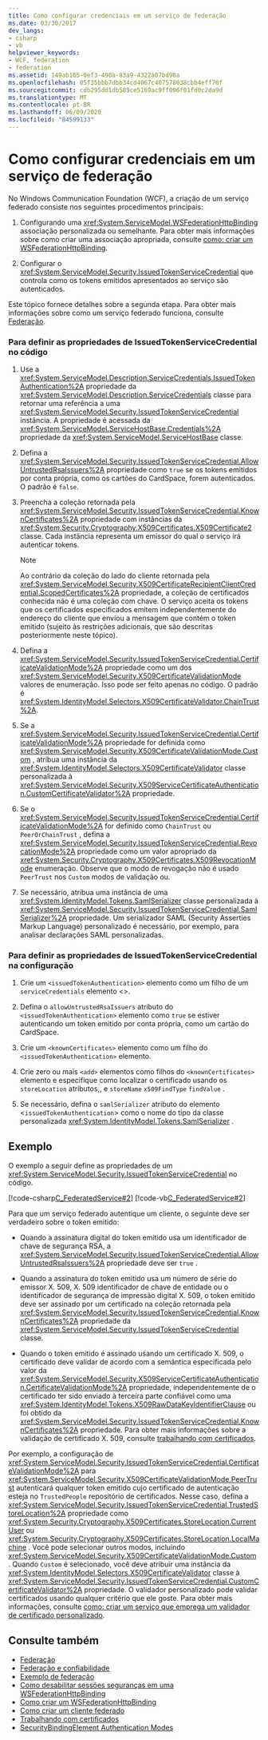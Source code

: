```yaml
---
title: Como configurar credenciais em um serviço de federação
ms.date: 03/30/2017
dev_langs:
- csharp
- vb
helpviewer_keywords:
- WCF, federation
- federation
ms.assetid: 149ab165-0ef3-490a-83a9-4322a07bd98a
ms.openlocfilehash: 05f35bbb7dbb34cd4067c407578038cbb4eff70f
ms.sourcegitcommit: cdb295dd1db589ce5169ac9ff096f01fd0c2da9d
ms.translationtype: MT
ms.contentlocale: pt-BR
ms.lasthandoff: 06/09/2020
ms.locfileid: "84599133"
---
```

# <a name="how-to-configure-credentials-on-a-federation-service"></a>Como configurar credenciais em um serviço de federação
No Windows Communication Foundation (WCF), a criação de um serviço federado consiste nos seguintes procedimentos principais:  
  
1. Configurando uma <xref:System.ServiceModel.WSFederationHttpBinding> associação personalizada ou semelhante. Para obter mais informações sobre como criar uma associação apropriada, consulte [como: criar um WSFederationHttpBinding](how-to-create-a-wsfederationhttpbinding.md).  
  
2. Configurar o <xref:System.ServiceModel.Security.IssuedTokenServiceCredential> que controla como os tokens emitidos apresentados ao serviço são autenticados.  
  
 Este tópico fornece detalhes sobre a segunda etapa. Para obter mais informações sobre como um serviço federado funciona, consulte [Federação](federation.md).  
  
### <a name="to-set-the-properties-of-issuedtokenservicecredential-in-code"></a>Para definir as propriedades de IssuedTokenServiceCredential no código  
  
1. Use a <xref:System.ServiceModel.Description.ServiceCredentials.IssuedTokenAuthentication%2A> propriedade da <xref:System.ServiceModel.Description.ServiceCredentials> classe para retornar uma referência a uma <xref:System.ServiceModel.Security.IssuedTokenServiceCredential> instância. A propriedade é acessada da <xref:System.ServiceModel.ServiceHostBase.Credentials%2A> propriedade da <xref:System.ServiceModel.ServiceHostBase> classe.  
  
2. Defina a <xref:System.ServiceModel.Security.IssuedTokenServiceCredential.AllowUntrustedRsaIssuers%2A> propriedade como `true` se os tokens emitidos por conta própria, como os cartões do CardSpace, forem autenticados. O padrão é `false`.  
  
3. Preencha a coleção retornada pela <xref:System.ServiceModel.Security.IssuedTokenServiceCredential.KnownCertificates%2A> propriedade com instâncias da <xref:System.Security.Cryptography.X509Certificates.X509Certificate2> classe. Cada instância representa um emissor do qual o serviço irá autenticar tokens.  
  
    > [!NOTE]
    > Ao contrário da coleção do lado do cliente retornada pela <xref:System.ServiceModel.Security.X509CertificateRecipientClientCredential.ScopedCertificates%2A> propriedade, a coleção de certificados conhecida não é uma coleção com chave. O serviço aceita os tokens que os certificados especificados emitem independentemente do endereço do cliente que enviou a mensagem que contém o token emitido (sujeito às restrições adicionais, que são descritas posteriormente neste tópico).  
  
4. Defina a <xref:System.ServiceModel.Security.IssuedTokenServiceCredential.CertificateValidationMode%2A> propriedade como um dos <xref:System.ServiceModel.Security.X509CertificateValidationMode> valores de enumeração. Isso pode ser feito apenas no código. O padrão é <xref:System.IdentityModel.Selectors.X509CertificateValidator.ChainTrust%2A>.  
  
5. Se a <xref:System.ServiceModel.Security.IssuedTokenServiceCredential.CertificateValidationMode%2A> propriedade for definida como <xref:System.ServiceModel.Security.X509CertificateValidationMode.Custom> , atribua uma instância da <xref:System.IdentityModel.Selectors.X509CertificateValidator> classe personalizada à <xref:System.ServiceModel.Security.X509ServiceCertificateAuthentication.CustomCertificateValidator%2A> propriedade.  
  
6. Se o <xref:System.ServiceModel.Security.IssuedTokenServiceCredential.CertificateValidationMode%2A> for definido como `ChainTrust` ou `PeerOrChainTrust` , defina a <xref:System.ServiceModel.Security.IssuedTokenServiceCredential.RevocationMode%2A> propriedade como um valor apropriado da <xref:System.Security.Cryptography.X509Certificates.X509RevocationMode> enumeração. Observe que o modo de revogação não é usado `PeerTrust` nos `Custom` modos de validação ou.  
  
7. Se necessário, atribua uma instância de uma <xref:System.IdentityModel.Tokens.SamlSerializer> classe personalizada à <xref:System.ServiceModel.Security.IssuedTokenServiceCredential.SamlSerializer%2A> propriedade. Um serializador SAML (Security Asserties Markup Language) personalizado é necessário, por exemplo, para analisar declarações SAML personalizadas.  
  
### <a name="to-set-the-properties-of-issuedtokenservicecredential-in-configuration"></a>Para definir as propriedades de IssuedTokenServiceCredential na configuração  
  
1. Crie um `<issuedTokenAuthentication>` elemento como um filho de um `serviceCredentials` elemento <>.  
  
2. Defina o `allowUntrustedRsaIssuers` atributo do `<issuedTokenAuthentication>` elemento como `true` se estiver autenticando um token emitido por conta própria, como um cartão do CardSpace.  
  
3. Crie um `<knownCertificates>` elemento como um filho do `<issuedTokenAuthentication>` elemento.  
  
4. Crie zero ou mais `<add>` elementos como filhos do `<knownCertificates>` elemento e especifique como localizar o certificado usando os `storeLocation` atributos,, e `storeName` `x509FindType` `findValue` .  
  
5. Se necessário, defina o `samlSerializer` atributo do elemento <`issuedTokenAuthentication`> como o nome do tipo da classe personalizada <xref:System.IdentityModel.Tokens.SamlSerializer> .  
  
## <a name="example"></a>Exemplo  
 O exemplo a seguir define as propriedades de um <xref:System.ServiceModel.Security.IssuedTokenServiceCredential> no código.  
  
 [!code-csharp[C_FederatedService#2](../../../../samples/snippets/csharp/VS_Snippets_CFX/c_federatedservice/cs/source.cs#2)]
 [!code-vb[C_FederatedService#2](../../../../samples/snippets/visualbasic/VS_Snippets_CFX/c_federatedservice/vb/source.vb#2)]  
  
 Para que um serviço federado autentique um cliente, o seguinte deve ser verdadeiro sobre o token emitido:  
  
- Quando a assinatura digital do token emitido usa um identificador de chave de segurança RSA, a <xref:System.ServiceModel.Security.IssuedTokenServiceCredential.AllowUntrustedRsaIssuers%2A> propriedade deve ser `true` .  
  
- Quando a assinatura do token emitido usa um número de série do emissor X. 509, X. 509 identificador de chave de entidade ou o identificador de segurança de impressão digital X. 509, o token emitido deve ser assinado por um certificado na coleção retornada pela <xref:System.ServiceModel.Security.IssuedTokenServiceCredential.KnownCertificates%2A> propriedade da <xref:System.ServiceModel.Security.IssuedTokenServiceCredential> classe.  
  
- Quando o token emitido é assinado usando um certificado X. 509, o certificado deve validar de acordo com a semântica especificada pelo valor da <xref:System.ServiceModel.Security.X509ServiceCertificateAuthentication.CertificateValidationMode%2A> propriedade, independentemente de o certificado ter sido enviado à terceira parte confiável como uma <xref:System.IdentityModel.Tokens.X509RawDataKeyIdentifierClause> ou foi obtido da <xref:System.ServiceModel.Security.IssuedTokenServiceCredential.KnownCertificates%2A> propriedade. Para obter mais informações sobre a validação de certificado X. 509, consulte [trabalhando com certificados](working-with-certificates.md).  
  
 Por exemplo, a configuração de <xref:System.ServiceModel.Security.IssuedTokenServiceCredential.CertificateValidationMode%2A> para <xref:System.ServiceModel.Security.X509CertificateValidationMode.PeerTrust> autenticará qualquer token emitido cujo certificado de autenticação esteja no `TrustedPeople` repositório de certificados. Nesse caso, defina a <xref:System.ServiceModel.Security.IssuedTokenServiceCredential.TrustedStoreLocation%2A> propriedade como <xref:System.Security.Cryptography.X509Certificates.StoreLocation.CurrentUser> ou <xref:System.Security.Cryptography.X509Certificates.StoreLocation.LocalMachine> . Você pode selecionar outros modos, incluindo <xref:System.ServiceModel.Security.X509CertificateValidationMode.Custom> . Quando `Custom` é selecionado, você deve atribuir uma instância da <xref:System.IdentityModel.Selectors.X509CertificateValidator> classe à <xref:System.ServiceModel.Security.IssuedTokenServiceCredential.CustomCertificateValidator%2A> propriedade. O validador personalizado pode validar certificados usando qualquer critério que ele goste. Para obter mais informações, consulte [como: criar um serviço que emprega um validador de certificado personalizado](../extending/how-to-create-a-service-that-employs-a-custom-certificate-validator.md).  
  
## <a name="see-also"></a>Consulte também

- [Federação](federation.md)
- [Federação e confiabilidade](federation-and-trust.md)
- [Exemplo de federação](../samples/federation-sample.md)
- [Como desabilitar sessões seguranças em uma WSFederationHttpBinding](how-to-disable-secure-sessions-on-a-wsfederationhttpbinding.md)
- [Como criar um WSFederationHttpBinding](how-to-create-a-wsfederationhttpbinding.md)
- [Como criar um cliente federado](how-to-create-a-federated-client.md)
- [Trabalhando com certificados](working-with-certificates.md)
- [SecurityBindingElement Authentication Modes](securitybindingelement-authentication-modes.md)
